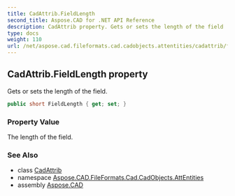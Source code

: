 ```yaml
---
title: CadAttrib.FieldLength
second_title: Aspose.CAD for .NET API Reference
description: CadAttrib property. Gets or sets the length of the field
type: docs
weight: 110
url: /net/aspose.cad.fileformats.cad.cadobjects.attentities/cadattrib/fieldlength/
---
```

## CadAttrib.FieldLength property

Gets or sets the length of the field.

```csharp
public short FieldLength { get; set; }
```

### Property Value

The length of the field.

### See Also

* class [CadAttrib](../)
* namespace [Aspose.CAD.FileFormats.Cad.CadObjects.AttEntities](../../cadattrib/)
* assembly [Aspose.CAD](../../../)


